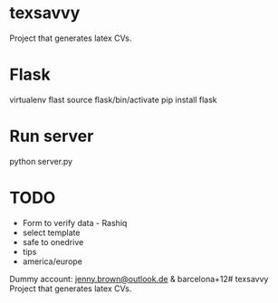 # texsavvy
Project that generates latex CVs. 

# Flask
virtualenv flast
source flask/bin/activate
pip install flask

# Run server
python server.py


# TODO
* Form to verify data - Rashiq
* select template
* safe to onedrive
* tips
* america/europe

Dummy account:
jenny.brown@outlook.de & barcelona+12# texsavvy
Project that generates latex CVs. 